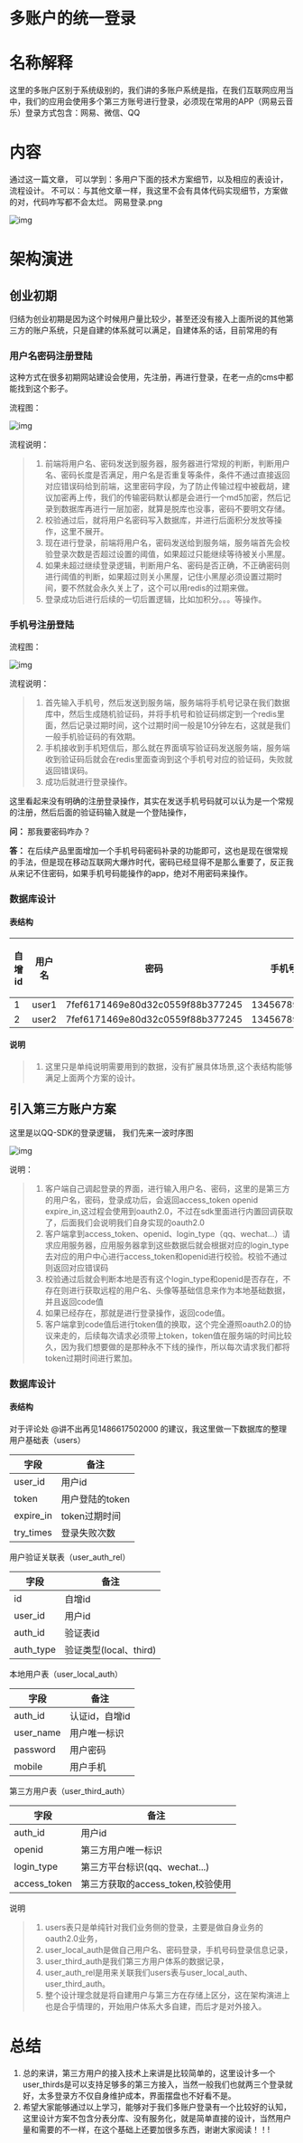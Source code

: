 # 多账户的统一登录

# 名称解释

这里的多账户区别于系统级别的，我们讲的多账户系统是指，在我们互联网应用当中，我们的应用会使用多个第三方账号进行登录，必须现在常用的APP（网易云音乐）登录方式包含：网易、微信、QQ

# 内容

通过这一篇文章， 可以学到：多用户下面的技术方案细节，以及相应的表设计，流程设计。 不可以：与其他文章一样，我这里不会有具体代码实现细节，方案做的对，代码咋写都不会太烂。 网易登录.png

![img](https://user-gold-cdn.xitu.io/2019/6/19/16b6fb3009405b73?imageView2/0/w/1280/h/960/format/webp/ignore-error/1)



# 架构演进

## 创业初期

归结为创业初期是因为这个时候用户量比较少，甚至还没有接入上面所说的其他第三方的账户系统，只是自建的体系就可以满足，自建体系的话，目前常用的有

### 用户名密码注册登陆

这种方式在很多初期网站建设会使用，先注册，再进行登录，在老一点的cms中都能找到这个影子。

流程图：



![img](https://user-gold-cdn.xitu.io/2019/6/19/16b6fb346d2dfe19?imageView2/0/w/1280/h/960/format/webp/ignore-error/1)



流程说明：

> 1. 前端将用户名、密码发送到服务器，服务器进行常规的判断，判断用户名、密码长度是否满足，用户名是否重复等条件，条件不通过直接返回对应错误码给到前端，这里密码字段，为了防止传输过程中被截胡，建议加密再上传，我们的传输密码默认都是会进行一个md5加密，然后记录到数据库再进行一层加密，就算是脱库也没事，密码不要明文存储。
> 2. 校验通过后，就将用户名密码写入数据库，并进行后面积分发放等操作，这里不展开。
> 3. 现在进行登录，前端将用户名，密码发送给到服务端，服务端首先会校验登录次数是否超过设置的阈值，如果超过只能继续等待被关小黑屋。
> 4. 如果未超过继续登录逻辑，判断用户名、密码是否正确，不正确密码则进行阈值的判断，如果超过则关小黑屋，记住小黑屋必须设置过期时间，要不然就会永久关上了，这个可以用redis的过期来做。
> 5. 登录成功后进行后续的一切后置逻辑，比如加积分。。。等操作。

### 手机号注册登陆

流程图：



![img](https://user-gold-cdn.xitu.io/2019/6/19/16b6fb36d7bacb06?imageView2/0/w/1280/h/960/format/webp/ignore-error/1)

流程说明：



> 1. 首先输入手机号，然后发送到服务端，服务端将手机号记录在我们数据库中，然后生成随机验证码，并将手机号和验证码绑定到一个redis里面，然后记录过期时间，这个过期时间一般是10分钟左右，这就是我们一般手机验证码的有效期。
> 2. 手机接收到手机短信后，那么就在界面填写验证码发送服务端，服务端收到验证码后就会在redis里面查询到这个手机号对应的验证码，失败就返回错误码。
> 3. 成功后就进行登录操作。

这里看起来没有明确的注册登录操作，其实在发送手机号码就可以认为是一个常规的注册，然后后面的验证码输入就是一个登陆操作，

**问：** 那我要密码咋办？

**答：** 在后续产品里面增加一个手机号码密码补录的功能即可，这也是现在很常规的手法，但是现在移动互联网大爆炸时代，密码已经显得不是那么重要了，反正我从来记不住密码，如果手机号码能操作的app，绝对不用密码来操作。

### 数据库设计

#### 表结构

| 自增id | 用户名 | 密码                             | 手机号      | 错误次数 |
| ------ | ------ | -------------------------------- | ----------- | -------- |
| 1      | user1  | 7fef6171469e80d32c0559f88b377245 | 13456789012 | 0        |
| 2      | user2  | 7fef6171469e80d32c0559f88b377245 | 13456789013 | 0        |

#### 说明

> 1. 这里只是单纯说明需要用到的数据，没有扩展具体场景,这个表结构能够满足上面两个方案的设计。

## 引入第三方账户方案

这里是以QQ-SDK的登录逻辑， 我们先来一波时序图



![img](https://user-gold-cdn.xitu.io/2019/6/20/16b7299a7015addb?imageView2/0/w/1280/h/960/format/webp/ignore-error/1)



说明：

> 1. 客户端自己调起登录的界面，进行输入用户名、密码，这里的是第三方的用户名，密码，登录成功后，会返回access_token openid expire_in,这过程会使用到oauth2.0，不过在sdk里面进行内置回调获取了，后面我们会说明我们自身实现的oauth2.0
> 2. 客户端拿到access_token、openid、login_type（qq、wechat...）请求应用服务器，应用服务器拿到这些数据后就会根据对应的login_type去对应的用户中心进行access_token和openid进行校验。校验不通过则返回对应错误码
> 3. 校验通过后就会判断本地是否有这个login_type和openid是否存在，不存在则进行获取远程的用户名、头像等基础信息来作为本地基础数据，并且返回code值
> 4. 如果已经存在，那就是进行登录操作，返回code值。
> 5. 客户端拿到code值后进行token值的换取，这个完全遵照oauth2.0的协议来走的，后续每次请求必须带上token，token值在服务端的时间比较久，因为我们想要做的是那种永不下线的操作，所以每次请求我们都将token过期时间进行累加。

### 数据库设计

#### 表结构

对于评论处 @讲不出再见1486617502000 的建议，我这里做一下数据库的整理 用户基础表（users）

| 字段      | 备注            |
| --------- | --------------- |
| user_id   | 用户id          |
| token     | 用户登陆的token |
| expire_in | token过期时间   |
| try_times | 登录失败次数    |

用户验证关联表（user_auth_rel）

| 字段      | 备注                   |
| --------- | ---------------------- |
| id        | 自增id                 |
| user_id   | 用户id                 |
| auth_id   | 验证表id               |
| auth_type | 验证类型(local、third) |

本地用户表（user_local_auth）

| 字段      | 备注           |
| --------- | -------------- |
| auth_id   | 认证id，自增id |
| user_name | 用户唯一标识   |
| password  | 用户密码       |
| mobile    | 用户手机       |

第三方用户表（user_third_auth）

| 字段         | 备注                              |
| ------------ | --------------------------------- |
| auth_id      | 用户id                            |
| openid       | 第三方用户唯一标识                |
| login_type   | 第三方平台标识(qq、wechat...)     |
| access_token | 第三方获取的access_token,校验使用 |

说明

> 1. users表只是单纯针对我们业务侧的登录，主要是做自身业务的oauth2.0业务，
> 2. user_local_auth是做自己用户名、密码登录，手机号码登录信息记录，
> 3. user_third_auth是我们第三方用户体系的数据记录，
> 4. user_auth_rel是用来关联我们users表与user_local_auth、user_third_auth。
> 5. 整个设计理念就是将自建用户与第三方在存储上区分，这在架构演进上也是合乎情理的，开始用户体系大多自建，而后才是对外接入。

# 总结

1. 总的来讲，第三方用户的接入技术上来讲是比较简单的，这里设计多一个user_thirds是可以支持足够多的第三方接入，当然一般我们也就两三个登录就好，太多登录方不仅自身维护成本，界面摆盘也不好看不是。
2. 希望大家能够通过以上学习，能够对于我们多账户登录有一个比较好的认知，这里设计方案不包含分表分库、没有服务化，就是简单直接的设计，当然用户量和需要的不一样，在这个基础上还要加很多东西，谢谢大家阅读！！!